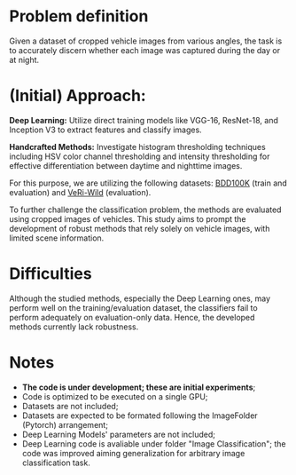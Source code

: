 # Problem definition

Given a dataset of cropped vehicle images from various angles, the task is to accurately discern whether each image was captured during the day or at night.

# (Initial) Approach:

**Deep Learning:** Utilize direct training models like VGG-16, ResNet-18, and Inception V3 to extract features and classify images.

**Handcrafted Methods:** Investigate histogram thresholding techniques including HSV color channel thresholding and intensity thresholding for effective differentiation between daytime and nighttime images.

For this purpose, we are utilizing the following datasets: [BDD100K](https://openaccess.thecvf.com/content_CVPR_2020/html/Yu_BDD100K_A_Diverse_Driving_Dataset_for_Heterogeneous_Multitask_Learning_CVPR_2020_paper.html) (train and evaluation) and [VeRi-Wild](https://openaccess.thecvf.com/content_CVPR_2019/html/Lou_VERI-Wild_A_Large_Dataset_and_a_New_Method_for_Vehicle_CVPR_2019_paper.html) (evaluation).

To further challenge the classification problem, the methods are evaluated using cropped images of vehicles. This study aims to prompt the development of robust methods that rely solely on vehicle images, with limited scene information.

# Difficulties

Although the studied methods, especially the Deep Learning ones, may perform well on the training/evaluation dataset, the classifiers fail to perform adequately on evaluation-only data. Hence, the developed methods currently lack robustness.

# Notes

- **The code is under development; these are initial experiments**;
- Code is optimized to be executed on a single GPU;
- Datasets are not included;
- Datasets are expected to be formated following the ImageFolder (Pytorch) arrangement; 
- Deep Learning Models' parameters are not included;
- Deep Learning code is avaliable under folder "Image Classification"; the code was improved aiming generalization for arbitrary image classification task.
